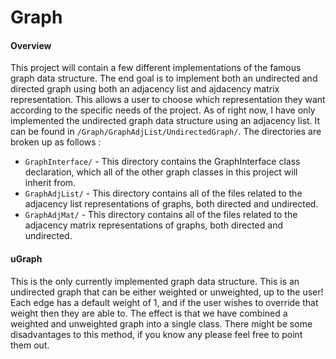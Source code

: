 Graph
===============

#### Overview

This project will contain a few different implementations of the famous graph data structure. The end goal is to implement both an undirected and directed graph using both an adjacency list and ajdacency matrix representation. This allows a user to choose which representation they want according to the specific needs of the project. As of right now, I have only implemented the undirected graph data structure using an adjacency list. It can be found in `/Graph/GraphAdjList/UndirectedGraph/`. The directories are broken up as follows  : 

* `GraphInterface/` - This directory contains the GraphInterface class declaration, which all of the other graph classes in this project will inherit from.
* `GraphAdjList/`   - This directory contains all of the files related to the adjacency list representations of graphs, both directed and undirected.
* `GraphAdjMat/`   - This directory contains all of the files related to the adjacency matrix representations of graphs, both directed and undirected.

#### uGraph
This is the only currently implemented graph data structure. This is an undirected graph that can be either weighted or unweighted, up to the user! Each edge has a default weight of 1, and if the user wishes to override that weight then they are able to. The effect is that we have combined a weighted and unweighted graph into a single class. There might be some disadvantages to this method, if you know any please feel free to point them out.


